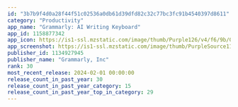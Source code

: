 ```yaml
---
id: "3b7b9f4d0a28f44f51c02536a0db61d39dfd82c32c77bc3fc91b4540397d8611"
category: "Productivity"
app_name: "Grammarly: AI Writing Keyboard"
app_id: 1158877342
app_icon: https://is1-ssl.mzstatic.com/image/thumb/Purple126/v4/f6/9b/0b/f69b0bb8-41e9-2698-3269-9759fe9987ed/AppIcon-Green-0-0-1x_U007epad-0-85-220.png/1024x1024bb.png
app_screenshot: https://is1-ssl.mzstatic.com/image/thumb/PurpleSource116/v4/92/70/76/927076c7-6dd0-251b-e722-2740c55d6dc8/140bd44c-86c6-4b28-88e9-1aae3abe6bf2_iPhone-X-11-12-1284x2778-0.jpg/1284x2778bb.png
publisher_id: 1134927945
publisher_name: "Grammarly, Inc"
rank: 30
most_recent_release: 2024-02-01 00:00:00
release_count_in_past_year: 30
release_count_in_past_year_category: 15
release_count_in_past_year_top_in_category: 29
---
```

